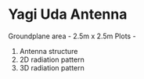 # Yagi Uda Antenna

Groundplane area - 2.5m x 2.5m
Plots - 
1. Antenna structure 
2. 2D radiation pattern
3. 3D radiation pattern
